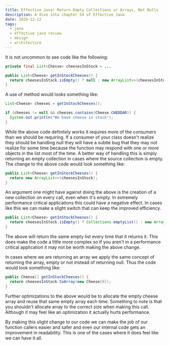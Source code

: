 ```yaml
---
title: Effective Java! Return Empty Collections or Arrays, Not Nulls
description: A dive into chapter 54 of Effective Java
date: 2020-12-12
tags:
  - java
  - effective java review
  - design
  - architecture
---
```


It is not uncommon to see code like the following:
```java
private final List<Chesse> cheesesInStock = ...

public List<Cheese> getInStockCheeses() {
  return cheesesInStock.isEmpty() ? null : new ArrayList<>(cheesesInStock);
} 
```

A use of method would looks something like:

```java
List<Cheese> cheeses = getInStockCheeses();

if (cheeses != null && cheeses.contains(Cheese.CHEDDAR)) {
  System.out.println("We have cheese in stock");
}
```

While the above code definitely works it requires more of the consumers than we should be requiring. If a consumer of your class doesn't realize they should be handling null they will have a subtle bug that they may not realize for some time because the function may respond with one or more objects in the list most of the time. A better way of handling this is simply returning an empty collection in cases where the source collection is empty. The change to the above code would look something like:

```java
public List<Cheese> getInStockCheeses() {
  return new ArrayList<>(cheesesInStock);
} 
```

An argument one might have against doing the above is the creation of a new collection on every call, even when it's empty. In extremely performance critical applications this could have a negative effect. In cases like this we can make a slight switch that can keep the improved efficiency. 

```java
public List<Cheese> getInStockCheeses() {
  return cheesesInStock.isEmpty() ? Collections.emptyList() : new ArrayList<>(cheesesInStock);
} 
```

The above will return the same empty list every time that it returns it. This does make the code a little more complex so if you aren't in a performance critical application it may not be worth making the above change.

In cases where we are returning an array we apply the same concept of returning the array, empty or not instead of returning null. Thus the code would look something like:

```java
public Cheese[] getInStockCheeses() {
  return cheesesInStock.toArray(new Cheese[0]);
} 
```

Further optimizations to the above would be to allocate the empty cheese array and reuse that same empty array each time. Something to note is that you shouldn't allocate array to the correct size when making this call. Although it may feel like an optimization it actually hurts performance. 

By making this slight change to our code we can make the job of our function callers easier and safer and even our internal code gets an improvement in readability. This is one of the cases where it does feel like we can have it all. 

